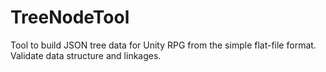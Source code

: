# TreeNodeTool
Tool to build JSON tree data for Unity RPG from the simple flat-file format.  Validate data structure and linkages.
